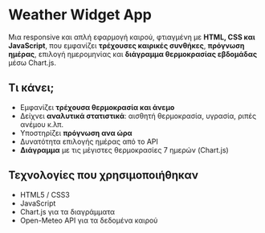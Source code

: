 # Weather Widget App
Μια responsive και απλή εφαρμογή καιρού, φτιαγμένη με **HTML, CSS και JavaScript**, που εμφανίζει **τρέχουσες καιρικές συνθήκες**, **πρόγνωση ημέρας**, επιλογή ημερομηνίας και **διάγραμμα θερμοκρασίας εβδομάδας** μέσω Chart.js.

## Τι κάνει;

- Εμφανίζει **τρέχουσα θερμοκρασία και άνεμο**
- Δείχνει **αναλυτικά στατιστικά**: αισθητή θερμοκρασία, υγρασία, ριπές ανέμου κ.λπ.
- Υποστηρίζει **πρόγνωση ανα ώρα**
- Δυνατότητα επιλογής ημέρας από το API
- **Διάγραμμα** με τις μέγιστες θερμοκρασίες 7 ημερών (Chart.js)

## Τεχνολογίες που χρησιμοποιήθηκαν

- HTML5 / CSS3
- JavaScript
- Chart.js για τα διαγράμματα
- Open-Meteo API για τα δεδομένα καιρού
